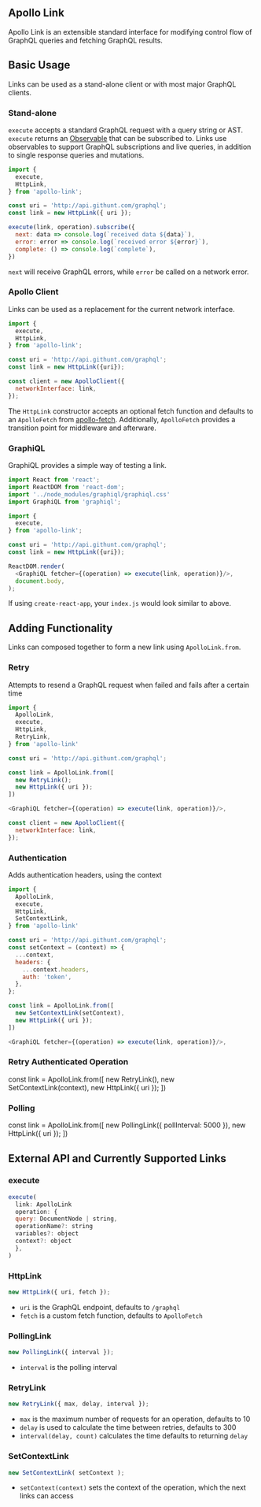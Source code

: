 ## Apollo Link

Apollo Link is an extensible standard interface for modifying control flow of GraphQL queries and fetching GraphQL results.

## Basic Usage

Links can be used as a stand-alone client or with most major GraphQL clients.

### Stand-alone

`execute` accepts a standard GraphQL request with a query string or AST.
`execute` returns an [Observable](https://github.com/zenparsing/zen-observable#api) that can be subscribed to.
Links use observables to support GraphQL subscriptions and live queries, in addition to single response queries and mutations.

```js
import {
  execute,
  HttpLink,
} from 'apollo-link';

const uri = 'http://api.githunt.com/graphql';
const link = new HttpLink({ uri });

execute(link, operation).subscribe({
  next: data => console.log(`received data ${data}`),
  error: error => console.log(`received error ${error}`),
  complete: () => console.log(`complete`),
})
```

`next` will receive GraphQL errors, while `error` be called on a network error.

### Apollo Client

Links can be used as a replacement for the current network interface.

```js
import {
  execute,
  HttpLink,
} from 'apollo-link';

const uri = 'http://api.githunt.com/graphql';
const link = new HttpLink({uri});

const client = new ApolloClient({
  networkInterface: link,
});
```

The `HttpLink` constructor accepts an optional fetch function and defaults to an `ApolloFetch` from [apollo-fetch](https://github.com/apollographql/apollo-fetch).
Additionally, `ApolloFetch` provides a transition point for middleware and afterware.

### GraphiQL

GraphiQL provides a simple way of testing a link.

```js
import React from 'react';
import ReactDOM from 'react-dom';
import '../node_modules/graphiql/graphiql.css'
import GraphiQL from 'graphiql';

import {
  execute,
} from 'apollo-link';

const uri = 'http://api.githunt.com/graphql';
const link = new HttpLink({uri});

ReactDOM.render(
  <GraphiQL fetcher={(operation) => execute(link, operation)}/>,
  document.body,
);
```

If using `create-react-app`, your `index.js` would look similar to above.

## Adding Functionality

Links can composed together to form a new link using `ApolloLink.from`.

### Retry

Attempts to resend a GraphQL request when failed and fails after a certain time

```js
import {
  ApolloLink,
  execute,
  HttpLink,
  RetryLink,
} from 'apollo-link'

const uri = 'http://api.githunt.com/graphql';

const link = ApolloLink.from([
  new RetryLink();
  new HttpLink({ uri });
])

<GraphiQL fetcher={(operation) => execute(link, operation)}/>,

const client = new ApolloClient({
  networkInterface: link,
});
```

### Authentication

Adds authentication headers, using the context

```js
import {
  ApolloLink,
  execute,
  HttpLink,
  SetContextLink,
} from 'apollo-link'

const uri = 'http://api.githunt.com/graphql';
const setContext = (context) => {
  ...context,
  headers: {
    ...context.headers,
    auth: 'token',
  },
};

const link = ApolloLink.from([
  new SetContextLink(setContext),
  new HttpLink({ uri });
])

<GraphiQL fetcher={(operation) => execute(link, operation)}/>,
```

### Retry Authenticated Operation

const link = ApolloLink.from([
  new RetryLink(),
  new SetContextLink(context),
  new HttpLink({ uri });
])

### Polling

const link = ApolloLink.from([
  new PollingLink({ pollInterval: 5000 }),
  new HttpLink({ uri });
])

## External API and Currently Supported Links

### execute

```js
execute(
  link: ApolloLink
  operation: {
  query: DocumentNode | string,
  operationName?: string
  variables?: object
  context?: object
  },
)
```

### HttpLink

```js
new HttpLink({ uri, fetch });
```

* `uri` is the GraphQL endpoint, defaults to `/graphql`
* `fetch` is a custom fetch function, defaults to `ApolloFetch`

### PollingLink

```js
new PollingLink({ interval });
```

* `interval` is the polling interval

### RetryLink

```js
new RetryLink({ max, delay, interval });
```

* `max` is the maximum number of requests for an operation, defaults to 10
* `delay` is used to calculate the time between retries, defaults to 300
* `interval(delay, count)` calculates the time defaults to returning `delay`

### SetContextLink

```js
new SetContextLink( setContext );
```

* `setContext(context)` sets the context of the operation, which the next links can access


